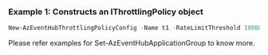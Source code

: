### Example 1: Constructs an IThrottlingPolicy object 
```powershell
New-AzEventHubThrottlingPolicyConfig -Name t1 -RateLimitThreshold 10000 -MetricId IncomingBytes
```

Please refer examples for Set-AzEventHubApplicationGroup to know more.

